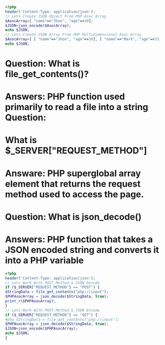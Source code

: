 ```php
<?php
header('Content-Type: application/json'); 
// Lets Create JSON Object From PHP Asoc Array 
$AsocArray=[ "name"=>"Jhon", "age"=>30]; 
$JSON=json_encode($AsocArray); 
echo $JSON; 
// Lets Create JSON Array From PHP Multidimensional Asoc Array 
$AsocArray=[ [ "name"=>"Jhon", "age"=>30], [ "name"=>"Mark", "age"=>33] ]; $JSON=json_encode($AsocArray); 
echo $JSON;
```
# Question: What is file_get_contents()? 
# Answers: PHP function used primarily to read a file into a string Question: 
# What is $_SERVER["REQUEST_METHOD"] 
# Answare: PHP superglobal array element that returns the request method used to access the page. 
# Question: What is json_decode() 
# Answers: PHP function that takes a JSON encoded string and converts it into a PHP variable

```php
<?php
header('Content-Type: application/json'); 
// Lets Work With POST Method & JSON Decode 
if ($_SERVER["REQUEST_METHOD"] == "POST") { 
$StringData = file_get_contents("php://input"); 
$PHPAsocArray = json_decode($StringData, true); 
print_r($PHPAsocArray); 
} 
// Lets Work With POST Method & JSON Encode 
if ($_SERVER["REQUEST_METHOD"] == "GET") {
#php $StringData = file_get_contents("php://input"); 
$PHPAsocArray = json_decode($StringData, true); 
$JSON=json_encode($PHPAsocArray); 
echo $JSON; 
}
```